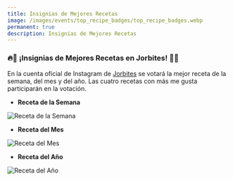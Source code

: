```yaml
---
title: Insignias de Mejores Recetas
image: /images/events/top_recipe_badges/top_recipe_badges.webp
permanent: true
description: Insignias de Mejores Recetas
---
```


### 🔥🏅 ¡Insignias de Mejores Recetas en Jorbites! 🏅🔥

En la cuenta oficial de Instagram de [Jorbites](https://www.instagram.com/jorbites/) se votará la mejor receta de la semana, del mes y del año. Las cuatro recetas con más me gusta participarán en la votación.

- **Receta de la Semana**

![Receta de la Semana](/images/events/top_recipe_badges/week.webp)

- **Receta del Mes**

![Receta del Mes](/images/events/top_recipe_badges/month.webp)

- **Receta del Año**

![Receta del Año](/images/events/top_recipe_badges/year.webp)
